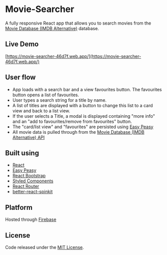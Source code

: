 # Movie-Searcher
A fully responsive React app that allows you to search movies from the [Movie Database (IMDB Alternative)](https://rapidapi.com/rapidapi/api/movie-database-imdb-alternative) database.

## Live Demo
[https://movie-searcher-46d7f.web.app/](https://movie-searcher-46d7f.web.app/)

## User flow
- App loads with a search bar and a view favourites button. The favourites button opens a list of favourites.
- User types a search string for a title by name.
- A list of titles are displayed with a button to change this list to a card view and back to a list view.
- If the user selects a Title, a modal is displayed containing "more info" and an "add to favourites/remove from favourites" button.
- The "card/list view" and "favourites" are persisted using [Easy Peasy](https://easy-peasy.vercel.app/)
- All movie data is pulled through from the [Movie Database (IMDB Alternative) API](https://rapidapi.com/rapidapi/api/movie-database-imdb-alternative)

## Built using
- [React](https://reactjs.org/)
- [Easy Peasy](https://easy-peasy.vercel.app/)
- [React Bootstrap](https://react-bootstrap.github.io/)
- [Styled Components](https://styled-components.com/)
- [React Router](https://reactrouterdotcom.fly.dev/docs/en/v6)
- [better-react-spinkit](https://www.npmjs.com/package/better-react-spinkit)

## Platform
Hosted through [Firebase](https://firebase.google.com/)

## License
Code released under the [MIT License](https://github.com/Tushar-Indurjeeth/Movie-Searcher/blob/fb3e0bbee6c3059b51175e360b5311531125c5bc/LICENSE).
